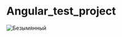 # Angular_test_project
![Безымянный](https://user-images.githubusercontent.com/59195956/183652159-27c48247-3d25-4569-809e-b32fe2fb97d5.jpg)
